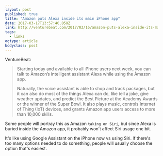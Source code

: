 ```yaml
---
layout: post 
published: true 
title: "Amazon puts Alexa inside its main iPhone app" 
date: 2017-03-17T13:57:40.858Z 
link: http://venturebeat.com/2017/03/16/amazon-puts-alexa-inside-its-main-iphone-app/ 
tags:
  - links
ogtype: article 
bodyclass: post 
---
```


VentureBeat:

> Starting today and available to all iPhone users next week, you can talk to Amazon’s intelligent assistant Alexa while using the Amazon app.
> 
> Naturally, the voice assistant is able to shop and track packages, but it can also do most of the things Alexa can do, like tell a joke, give weather updates, and predict the Best Picture at the Academy Awards or the winner of the Super Bowl. It also plays music, controls Internet of Thing (IoT) devices, and grants Amazon app users access to more than 10,000 skills.

Some people will portray this as Amazon `taking on Siri`, but since Alexa is buried inside the Amazon app, it probably won't affect Siri usage one bit.

It's like using Google Assistant on the iPhone now vs using Siri. If there's too many options needed to do something, people will usually choose the option that's easiest.

